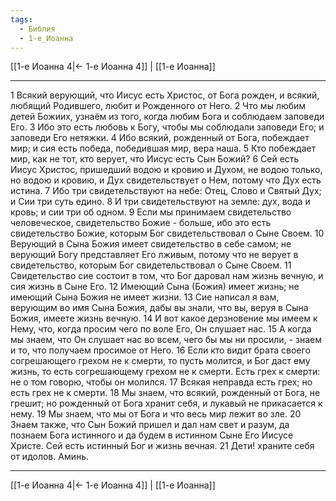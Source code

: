 ```yaml
---
tags:
  - Библия
  - 1-е_Иоанна
---
```

[[1-е Иоанна 4|← 1-е Иоанна 4]] | [[1-е Иоанна]]

---
1 Всякий верующий, что Иисус есть Христос, от Бога рожден, и всякий, любящий Родившего, любит и Рожденного от Него.
2 Что мы любим детей Божиих, узнаём из того, когда любим Бога и соблюдаем заповеди Его.
3 Ибо это есть любовь к Богу, чтобы мы соблюдали заповеди Его; и заповеди Его нетяжки.
4 Ибо всякий, рожденный от Бога, побеждает мир; и сия есть победа, победившая мир, вера наша.
5 Кто побеждает мир, как не тот, кто верует, что Иисус есть Сын Божий?
6 Сей есть Иисус Христос, пришедший водою и кровию и Духом, не водою только, но водою и кровию, и Дух свидетельствует о Нем, потому что Дух есть истина.
7 Ибо три свидетельствуют на небе: Отец, Слово и Святый Дух; и Сии три суть едино.
8 И три свидетельствуют на земле: дух, вода и кровь; и сии три об одном.
9 Если мы принимаем свидетельство человеческое, свидетельство Божие - больше, ибо это есть свидетельство Божие, которым Бог свидетельствовал о Сыне Своем.
10 Верующий в Сына Божия имеет свидетельство в себе самом; не верующий Богу представляет Его лживым, потому что не верует в свидетельство, которым Бог свидетельствовал о Сыне Своем.
11 Свидетельство сие состоит в том, что Бог даровал нам жизнь вечную, и сия жизнь в Сыне Его.
12 Имеющий Сына (Божия) имеет жизнь; не имеющий Сына Божия не имеет жизни.
13 Сие написал я вам, верующим во имя Сына Божия, дабы вы знали, что вы, веруя в Сына Божия, имеете жизнь вечную.
14 И вот какое дерзновение мы имеем к Нему, что, когда просим чего по воле Его, Он слушает нас.
15 А когда мы знаем, что Он слушает нас во всем, чего бы мы ни просили, - знаем и то, что получаем просимое от Него.
16 Если кто видит брата своего согрешающего грехом не к смерти, то пусть молится, и Бог даст ему жизнь, то есть согрешающему грехом не к смерти. Есть грех к смерти: не о том говорю, чтобы он молился.
17 Всякая неправда есть грех; но есть грех не к смерти.
18 Мы знаем, что всякий, рожденный от Бога, не грешит; но рожденный от Бога хранит себя, и лукавый не прикасается к нему.
19 Мы знаем, что мы от Бога и что весь мир лежит во зле.
20 Знаем также, что Сын Божий пришел и дал нам свет и разум, да познаем Бога истинного и да будем в истинном Сыне Его Иисусе Христе. Сей есть истинный Бог и жизнь вечная.
21 Дети! храните себя от идолов. Аминь.

---
[[1-е Иоанна 4|← 1-е Иоанна 4]] | [[1-е Иоанна]]